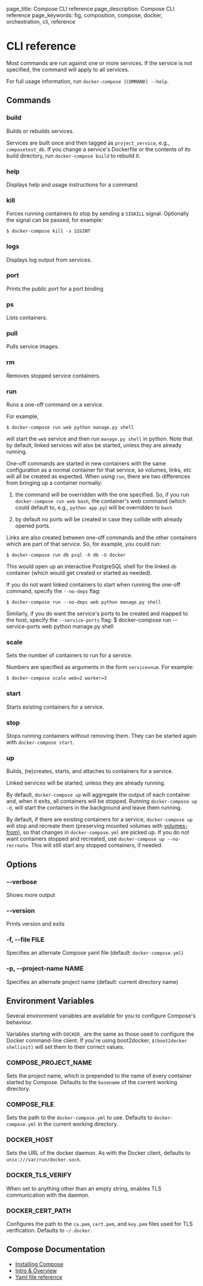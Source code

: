 page_title: Compose CLI reference
page_description: Compose CLI reference
page_keywords: fig, composition, compose, docker, orchestration, cli, reference


# CLI reference

Most commands are run against one or more services. If the service is not
specified, the command will apply to all services.

For full usage information, run `docker-compose [COMMAND] --help`.

## Commands

### build

Builds or rebuilds services.

Services are built once and then tagged as `project_service`, e.g.,
`composetest_db`. If you change a service's Dockerfile or the contents of its
build directory, run `docker-compose build` to rebuild it.

### help

Displays help and usage instructions for a command.

### kill

Forces running containers to stop by sending a `SIGKILL` signal. Optionally the
signal can be passed, for example:

    $ docker-compose kill -s SIGINT

### logs

Displays log output from services.

### port

Prints the public port for a port binding

### ps

Lists containers.

### pull

Pulls service images.

### rm

Removes stopped service containers.


### run

Runs a one-off command on a service.

For example,

    $ docker-compose run web python manage.py shell

will start the `web` service and then run `manage.py shell` in python.
Note that by default, linked services will also be started, unless they are
already running.

One-off commands are started in new containers with the same configuration as a
normal container for that service, so volumes, links, etc will all be created as
expected. When using `run`, there are two differences from bringing up a
container normally:

1. the command will be overridden with the one specified. So, if you run
`docker-compose run web bash`, the container's web command (which could default
to, e.g., `python app.py`) will be overridden to `bash`

2. by default no ports will be created in case they collide with already opened
ports.

Links are also created between one-off commands and the other containers which
are part of that service. So, for example, you could run:

    $ docker-compose run db psql -h db -U docker

This would open up an interactive PostgreSQL shell for the linked `db` container
(which would get created or started as needed).

If you do not want linked containers to start when running the one-off command,
specify the `--no-deps` flag:

    $ docker-compose run --no-deps web python manage.py shell

Similarly, if you do want the service's ports to be created and mapped to the
host, specify the `--service-ports` flag:
	$ docker-compose run --service-ports web python manage.py shell

### scale

Sets the number of containers to run for a service.

Numbers are specified as arguments in the form `service=num`. For example:

    $ docker-compose scale web=2 worker=3

### start

Starts existing containers for a service.

### stop

Stops running containers without removing them. They can be started again with
`docker-compose start`.

### up

Builds, (re)creates, starts, and attaches to containers for a service.

Linked services will be started, unless they are already running.

By default, `docker-compose up` will aggregate the output of each container and,
when it exits, all containers will be stopped. Running `docker-compose up -d`,
will start the containers in the background and leave them running.

By default, if there are existing containers for a service, `docker-compose up` will stop and recreate them (preserving mounted volumes with [volumes-from]), so that changes in `docker-compose.yml` are picked up. If you do not want containers stopped and recreated, use `docker-compose up --no-recreate`. This will still start any stopped containers, if needed.

[volumes-from]: http://docs.docker.io/en/latest/use/working_with_volumes/

## Options

### --verbose

 Shows more output

### --version

 Prints version and exits

### -f, --file FILE

 Specifies an alternate Compose yaml file (default: `docker-compose.yml`)

### -p, --project-name NAME

 Specifies an alternate project name (default: current directory name)


## Environment Variables

Several environment variables are available for you to configure Compose's behaviour.

Variables starting with `DOCKER_` are the same as those used to configure the
Docker command-line client. If you're using boot2docker, `$(boot2docker shellinit)`
will set them to their correct values.

### COMPOSE\_PROJECT\_NAME

Sets the project name, which is prepended to the name of every container started by Compose. Defaults to the `basename` of the current working directory.

### COMPOSE\_FILE

Sets the path to the `docker-compose.yml` to use. Defaults to `docker-compose.yml` in the current working directory.

### DOCKER\_HOST

Sets the URL of the docker daemon. As with the Docker client, defaults to `unix:///var/run/docker.sock`.

### DOCKER\_TLS\_VERIFY

When set to anything other than an empty string, enables TLS communication with
the daemon.

### DOCKER\_CERT\_PATH

Configures the path to the `ca.pem`, `cert.pem`, and `key.pem` files used for TLS verification. Defaults to `~/.docker`.

## Compose Documentation

- [Installing Compose](install.md)
- [Intro & Overview](index.md)
- [Yaml file reference](yml.md)

